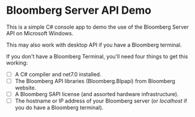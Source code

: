# Bloomberg Server API Demo
This is a simple C# console app to demo the use of the Bloomberg Server API on Microsoft Windows.

This may also work with desktop API if you have a Bloomberg terminal.

If you don't have a Bloomberg Terminal, you'll need four things to get this working:

- [ ] A C# compiler and net7.0 installed.
- [ ] The Bloomberg API libraries (Bloomberg.Blpapi) from Bloomberg website.
- [ ] A Bloomberg SAPI license (and assorted hardware infrastructure).
- [ ] The hostname or IP address of your Bloomberg server (or *localhost* if you do have a Bloomberg terminal).
